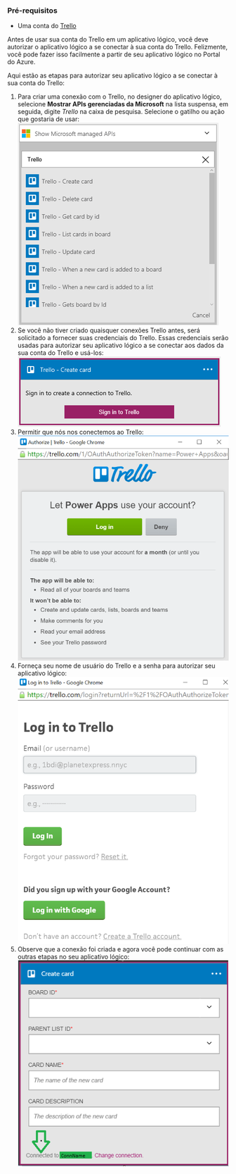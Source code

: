 ### Pré-requisitos
- Uma conta do [Trello](http://trello.com) 

Antes de usar sua conta do Trello em um aplicativo lógico, você deve autorizar o aplicativo lógico a se conectar à sua conta do Trello. Felizmente, você pode fazer isso facilmente a partir de seu aplicativo lógico no Portal do Azure.

Aqui estão as etapas para autorizar seu aplicativo lógico a se conectar à sua conta do Trello:

1. Para criar uma conexão com o Trello, no designer do aplicativo lógico, selecione **Mostrar APIs gerenciadas da Microsoft** na lista suspensa, em seguida, digite *Trello* na caixa de pesquisa. Selecione o gatilho ou ação que gostaria de usar: ![](./media/connectors-create-api-trello/trello-1.png)
2. Se você não tiver criado quaisquer conexões Trello antes, será solicitado a fornecer suas credenciais do Trello. Essas credenciais serão usadas para autorizar seu aplicativo lógico a se conectar aos dados da sua conta do Trello e usá-los: ![](./media/connectors-create-api-trello/trello-2.png) 
3. Permitir que nós nos conectemos ao Trello: ![](./media/connectors-create-api-trello/trello-3.png)   
4. Forneça seu nome de usuário do Trello e a senha para autorizar seu aplicativo lógico: ![](./media/connectors-create-api-trello/trello-4.png)  
5. Observe que a conexão foi criada e agora você pode continuar com as outras etapas no seu aplicativo lógico: ![](./media/connectors-create-api-trello/trello-5.png)
